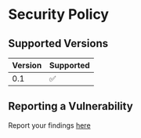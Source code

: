# Security Policy

## Supported Versions

| Version | Supported          |
| ------- | ------------------ |
|   0.1   | :white_check_mark: |

## Reporting a Vulnerability

Report your findings [here](https://github.com/Ranzeplay/PhiJudge/issues)
